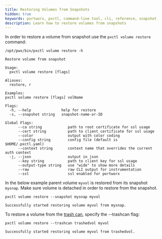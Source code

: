 ```yaml
---
title: Restoring Volumes from Snapshots
hidden: true
keywords: portworx, pxctl, command-line tool, cli, reference, snapshot, restore volume
description: Learn how to restore volumes from snapshots
---
```


In order to restore a volume from snapshot use the `pxctl volume restore` command:

```text
/opt/pwx/bin/pxctl volume restore -h
```

```output
Restore volume from snapshot

Usage:
  pxctl volume restore [flags]

Aliases:
  restore, r

Examples:
pxctl volume restore [flags] volName

Flags:
  -h, --help              help for restore
  -s, --snapshot string   snapshot-name-or-ID

Global Flags:
      --ca string            path to root certificate for ssl usage
      --cert string          path to client certificate for ssl usage
      --color                output with color coding
      --config string        config file (default is $HOME/.pxctl.yaml)
      --context string       context name that overrides the current auth context
  -j, --json                 output in json
      --key string           path to client key for ssl usage
      --output-type string   use "wide" to show more details
      --raw                  raw CLI output for instrumentation
      --ssl                  ssl enabled for portworx
```

In the below example parent volume `myvol` is restored from its snapshot `mysnap`. Make sure volume is detached in order to restore from the snapshot.

```text
pxctl volume restore --snapshot mysnap myvol
```

```output
Successfully started restoring volume myvol from mysnap.
```

To restore a volume from the [trash can](/reference/cli/trashcan/), specify the --trashcan flag:

```text
pxctl volume restore --trashcan trashedvol myvol
```

```output
Successfully started restoring volume myvol from trashedvol.
```